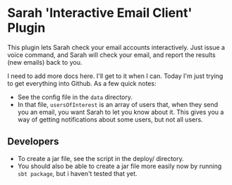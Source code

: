 
Sarah 'Interactive Email Client' Plugin
=======================================

This plugin lets Sarah check your email accounts interactively.
Just issue a voice command, and Sarah will check your email, and 
report the results (new emails) back to you.

I need to add more docs here. I'll get to it when I can. Today I'm
just trying to get everything into Github. As a few quick notes:

* See the config file in the `data` directory.
* In that file, `usersOfInterest` is an array of users that, when they
  send you an email, you want Sarah to let you know about it. This
  gives you a way of getting notifications about some users, but not
  all users.


Developers
----------

* To create a jar file, see the script in the deploy/ directory.
* You should also be able to create a jar file more easily now
  by running `sbt package`, but i haven't tested that yet.


